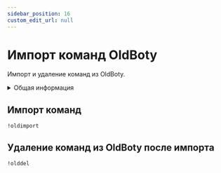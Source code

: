 ```yaml
---
sidebar_position: 16
custom_edit_url: null
---
```


# Импорт команд OldBoty

Импорт и удаление команд из OldBoty.

<details>
  <summary>Общая информация</summary>
  <ul>
    <li><b>Название:</b> oldimport</li>
    <li><b>Элиасы:</b> olddel</li>
    <li><b>Кулдаун:</b> общий 5 секунд</li>
    <li><a href="https://github.com/Relanit/ModBoty/blob/master/ModBoty/cogs/oldboty_import.py"><b>Исходный код</b></a></li>
  </ul>
</details>


## Импорт команд
`!oldimport`

## Удаление команд из OldBoty после импорта
`!olddel`